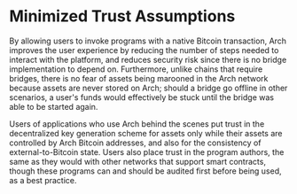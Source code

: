 # Minimized Trust Assumptions

By allowing users to invoke programs with a native Bitcoin transaction, Arch improves the user experience by reducing the number of steps needed to interact with the platform, and reduces security risk since there is no bridge implementation to depend on. Furthermore, unlike chains that require bridges, there is no fear of assets being marooned in the Arch network because assets are never stored on Arch; should a bridge go offline in other scenarios, a user's funds would effectively be stuck until the bridge was able to be started again.

Users of applications who use Arch behind the scenes put trust in the decentralized key generation scheme for assets only while their assets are controlled by Arch Bitcoin addresses, and also for the consistency of external-to-Bitcoin state. Users also place trust in the program authors, the same as they would with other networks that support smart contracts, though these programs can and should be audited first before being used, as a best practice.
